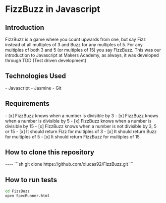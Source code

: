 <h1> FizzBuzz in Javascript </h1>

<h2> Introduction </h2>
FizzBuzz is a game where you count upwards from one, but say Fizz instead of all multiples of 3 and Buzz
for any multiples of 5. For any multiples of both 3 and 5 (or multiples of 15) you say FizzBuzz.
This was our introduction to Javascript at Makers Academy, as always, it was developed through TDD (Test driven development)

<h2> Technologies Used </h2>
 - Javascript
 - Jasmine
 - Git
 
<h2> Requirements </h2>
- [x] FizzBuzz knows when a number is divisible by 3
- [x] FizzBuzz knows when a number is divisible by 5
- [x] FizzBuzz knows when a number is divisible by 15
- [x] FizzBuzz knows when a number is not divisible by 3, 5 or 15
- [x] It should return Fizz for multiples of 3
- [x] It should return Buzz for multiples of 5
- [x] It should return FizzBuzz for multiples of 15

<h2> How to clone this repository </h2>
----
```sh
git clone https://github.com/olucas92/FizzBuzz.git
```

How to run tests
----
```sh
cd FizzBuzz
open SpecRunner.html
```


